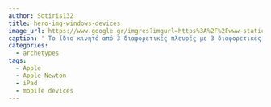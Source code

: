 ```yaml
---
author: Sotiris132
title: hero-img-windows-devices
image_url: https://www.google.gr/imgres?imgurl=https%3A%2F%2Fwww-static.operacdn.com%2Fstatic-heap%2F25%2F2523bb48e6d43fc89bf5429f5748c7309375c947%2Fhero-img-windows-devices.png&imgrefurl=https%3A%2F%2Fwww.opera.com%2Fmobile%2Ftouch&docid=SENnUjOLCIcVHM&tbnid=H2xUefBfI0iZAM%3A&vet=10ahUKEwiyiIyer5feAhWhp4sKHXUdBV0QMwgpKAMwAw..i&w=420&h=347&bih=969&biw=1920&q=%2Fimages%2Fmobile.png&ved=0ahUKEwiyiIyer5feAhWhp4sKHXUdBV0QMwgpKAMwAw&iact=mrc&uact=8
caption: ' Το ίδιο κινητό από 3 διαφορετικές πλευρές με 3 διαφορετικές διαφάνειες '
categories:
  - archetypes
tags:
  - Apple
  - Apple Newton
  - iPad
  - mobile devices
---
```

